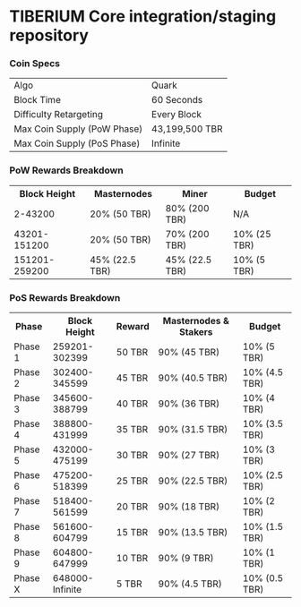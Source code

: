 TIBERIUM Core integration/staging repository
=====================================

### Coin Specs
<table>
<tr><td>Algo</td><td>Quark</td></tr>
<tr><td>Block Time</td><td>60 Seconds</td></tr>
<tr><td>Difficulty Retargeting</td><td>Every Block</td></tr>
<tr><td>Max Coin Supply (PoW Phase)</td><td>43,199,500 TBR</td></tr>
<tr><td>Max Coin Supply (PoS Phase)</td><td>Infinite</td></tr>
</table>

### PoW Rewards Breakdown

<table>
<th>Block Height</th><th>Masternodes</th><th>Miner</th><th>Budget</th>
<tr><td>2-43200</td><td>20% (50 TBR)</td><td>80% (200 TBR)</td><td>N/A</td></tr>
<tr><td>43201-151200</td><td>20% (50 TBR)</td><td>70% (200 TBR)</td><td>10% (25 TBR)</td></tr>
<tr><td>151201-259200</td><td>45% (22.5 TBR)</td><td>45% (22.5 TBR)</td><td>10% (5 TBR)</td></tr>
</table>

### PoS Rewards Breakdown

<table>
<th>Phase</th><th>Block Height</th><th>Reward</th><th>Masternodes & Stakers</th><th>Budget</th>
<tr><td>Phase 1</td><td>259201-302399</td><td>50 TBR</td><td>90% (45 TBR)</td><td>10% (5 TBR)</td></tr>
<tr><td>Phase 2</td><td>302400-345599</td><td>45 TBR</td><td>90% (40.5 TBR)</td><td>10% (4.5 TBR)</td></tr>
<tr><td>Phase 3</td><td>345600-388799</td><td>40 TBR</td><td>90% (36 TBR)</td><td>10% (4 TBR)</td></tr>
<tr><td>Phase 4</td><td>388800-431999</td><td>35 TBR</td><td>90% (31.5 TBR)</td><td>10% (3.5 TBR)</td></tr>
<tr><td>Phase 5</td><td>432000-475199</td><td>30 TBR</td><td>90% (27 TBR)</td><td>10% (3 TBR)</td></tr>
<tr><td>Phase 6</td><td>475200-518399</td><td>25 TBR</td><td>90% (22.5 TBR)</td><td>10% (2.5 TBR)</td></tr>
<tr><td>Phase 7</td><td>518400-561599</td><td>20 TBR</td><td>90% (18 TBR)</td><td>10% (2 TBR)</td></tr>
<tr><td>Phase 8</td><td>561600-604799</td><td>15 TBR</td><td>90% (13.5 TBR)</td><td>10% (1.5 TBR)</td></tr>
<tr><td>Phase 9</td><td>604800-647999</td><td>10 TBR</td><td>90% (9 TBR)</td><td>10% (1 TBR)</td></tr>
<tr><td>Phase X</td><td>648000-Infinite</td><td>5 TBR</td><td>90% (4.5 TBR)</td><td>10% (0.5 TBR)</td></tr>
</table>
